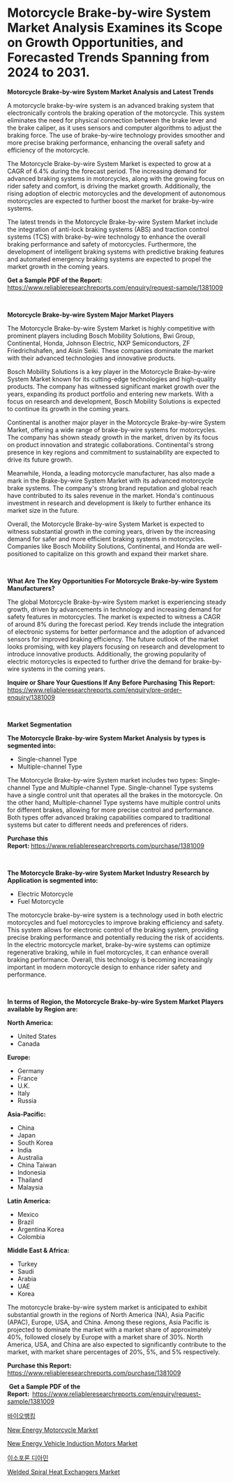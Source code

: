 <p><h1>Motorcycle Brake-by-wire System Market Analysis Examines its Scope on Growth Opportunities, and Forecasted Trends Spanning from 2024 to 2031.</h1></p><p><strong>Motorcycle Brake-by-wire System Market Analysis and Latest Trends</strong></p>
<p><p>A motorcycle brake-by-wire system is an advanced braking system that electronically controls the braking operation of the motorcycle. This system eliminates the need for physical connection between the brake lever and the brake caliper, as it uses sensors and computer algorithms to adjust the braking force. The use of brake-by-wire technology provides smoother and more precise braking performance, enhancing the overall safety and efficiency of the motorcycle.</p><p>The Motorcycle Brake-by-wire System Market is expected to grow at a CAGR of 6.4% during the forecast period. The increasing demand for advanced braking systems in motorcycles, along with the growing focus on rider safety and comfort, is driving the market growth. Additionally, the rising adoption of electric motorcycles and the development of autonomous motorcycles are expected to further boost the market for brake-by-wire systems.</p><p>The latest trends in the Motorcycle Brake-by-wire System Market include the integration of anti-lock braking systems (ABS) and traction control systems (TCS) with brake-by-wire technology to enhance the overall braking performance and safety of motorcycles. Furthermore, the development of intelligent braking systems with predictive braking features and automated emergency braking systems are expected to propel the market growth in the coming years.</p></p>
<p><strong>Get a Sample PDF of the Report:&nbsp;</strong> <a href="https://www.reliableresearchreports.com/enquiry/request-sample/1381009">https://www.reliableresearchreports.com/enquiry/request-sample/1381009</a></p>
<p>&nbsp;</p>
<p><strong>Motorcycle Brake-by-wire System Major Market Players</strong></p>
<p><p>The Motorcycle Brake-by-wire System Market is highly competitive with prominent players including Bosch Mobility Solutions, Bwi Group, Continental, Honda, Johnson Electric, NXP Semiconductors, ZF Friedrichshafen, and Aisin Seiki. These companies dominate the market with their advanced technologies and innovative products.</p><p>Bosch Mobility Solutions is a key player in the Motorcycle Brake-by-wire System Market known for its cutting-edge technologies and high-quality products. The company has witnessed significant market growth over the years, expanding its product portfolio and entering new markets. With a focus on research and development, Bosch Mobility Solutions is expected to continue its growth in the coming years.</p><p>Continental is another major player in the Motorcycle Brake-by-wire System Market, offering a wide range of brake-by-wire systems for motorcycles. The company has shown steady growth in the market, driven by its focus on product innovation and strategic collaborations. Continental's strong presence in key regions and commitment to sustainability are expected to drive its future growth.</p><p>Meanwhile, Honda, a leading motorcycle manufacturer, has also made a mark in the Brake-by-wire System Market with its advanced motorcycle brake systems. The company's strong brand reputation and global reach have contributed to its sales revenue in the market. Honda's continuous investment in research and development is likely to further enhance its market size in the future.</p><p>Overall, the Motorcycle Brake-by-wire System Market is expected to witness substantial growth in the coming years, driven by the increasing demand for safer and more efficient braking systems in motorcycles. Companies like Bosch Mobility Solutions, Continental, and Honda are well-positioned to capitalize on this growth and expand their market share.</p></p>
<p>&nbsp;</p>
<p><strong>What Are The Key Opportunities For Motorcycle Brake-by-wire System Manufacturers?</strong></p>
<p><p>The global Motorcycle Brake-by-wire System market is experiencing steady growth, driven by advancements in technology and increasing demand for safety features in motorcycles. The market is expected to witness a CAGR of around 8% during the forecast period. Key trends include the integration of electronic systems for better performance and the adoption of advanced sensors for improved braking efficiency. The future outlook of the market looks promising, with key players focusing on research and development to introduce innovative products. Additionally, the growing popularity of electric motorcycles is expected to further drive the demand for brake-by-wire systems in the coming years.</p></p>
<p><strong>Inquire or Share Your Questions If Any Before Purchasing This Report:</strong> <a href="https://www.reliableresearchreports.com/enquiry/pre-order-enquiry/1381009">https://www.reliableresearchreports.com/enquiry/pre-order-enquiry/1381009</a></p>
<p>&nbsp;</p>
<p><strong>Market Segmentation</strong></p>
<p><strong>The Motorcycle Brake-by-wire System Market Analysis by types is segmented into:</strong></p>
<p><ul><li>Single-channel Type</li><li>Multiple-channel Type</li></ul></p>
<p><p>The Motorcycle Brake-by-wire System market includes two types: Single-channel Type and Multiple-channel Type. Single-channel Type systems have a single control unit that operates all the brakes in the motorcycle. On the other hand, Multiple-channel Type systems have multiple control units for different brakes, allowing for more precise control and performance. Both types offer advanced braking capabilities compared to traditional systems but cater to different needs and preferences of riders.</p></p>
<p><strong>Purchase this Report:&nbsp;</strong><a href="https://www.reliableresearchreports.com/purchase/1381009">https://www.reliableresearchreports.com/purchase/1381009</a></p>
<p>&nbsp;</p>
<p><strong>The Motorcycle Brake-by-wire System Market Industry Research by Application is segmented into:</strong></p>
<p><ul><li>Electric Motorcycle</li><li>Fuel Motorcycle</li></ul></p>
<p><p>The motorcycle brake-by-wire system is a technology used in both electric motorcycles and fuel motorcycles to improve braking efficiency and safety. This system allows for electronic control of the braking system, providing precise braking performance and potentially reducing the risk of accidents. In the electric motorcycle market, brake-by-wire systems can optimize regenerative braking, while in fuel motorcycles, it can enhance overall braking performance. Overall, this technology is becoming increasingly important in modern motorcycle design to enhance rider safety and performance.</p></p>
<p>&nbsp;</p>
<p><strong>In terms of Region, the Motorcycle Brake-by-wire System Market Players available by Region are:</strong></p>
<p>
    <p> <strong> North America: </strong>
        <ul>
            <li>United States</li>
            <li>Canada</li>
        </ul>
        </p> 
    <p> <strong> Europe: </strong>
        <ul>
            <li>Germany</li>
            <li>France</li>
            <li>U.K.</li>
            <li>Italy</li>
            <li>Russia</li>
        </ul>
        </p> 
    <p> <strong> Asia-Pacific: </strong>
        <ul>
            <li>China</li>
            <li>Japan</li>
            <li>South Korea</li>
            <li>India</li>
            <li>Australia</li>
            <li>China Taiwan</li>
            <li>Indonesia</li>
            <li>Thailand</li>
            <li>Malaysia</li>
        </ul>
        </p> 
    <p> <strong> Latin America: </strong>
        <ul>
            <li>Mexico</li>
            <li>Brazil</li>
            <li>Argentina Korea</li>
            <li>Colombia</li>
        </ul>
        </p> 
    <p> <strong> Middle East & Africa: </strong>
        <ul>
            <li>Turkey</li>
            <li>Saudi</li>
            <li>Arabia</li>
            <li>UAE</li>
            <li>Korea</li>
        </ul>
    </p>
    </p>
<p><p>The motorcycle brake-by-wire system market is anticipated to exhibit substantial growth in the regions of North America (NA), Asia Pacific (APAC), Europe, USA, and China. Among these regions, Asia Pacific is projected to dominate the market with a market share of approximately 40%, followed closely by Europe with a market share of 30%. North America, USA, and China are also expected to significantly contribute to the market, with market share percentages of 20%, 5%, and 5% respectively.</p></p>
<p><strong>Purchase this Report: </strong><a href="https://www.reliableresearchreports.com/purchase/1381009">https://www.reliableresearchreports.com/purchase/1381009</a></p>
<p>&nbsp;<strong>Get a Sample PDF of the Report:&nbsp;&nbsp;</strong><a href="https://www.reliableresearchreports.com/enquiry/request-sample/1381009">https://www.reliableresearchreports.com/enquiry/request-sample/1381009</a></p>
<p><strong></strong></p>
<p><p><a href="https://medium.com/@akhooha50888/2024%EB%85%84%EB%B6%80%ED%84%B0-2031%EB%85%84%EA%B9%8C%EC%A7%80%EC%9D%98-%EA%B8%B0%EA%B0%84%EC%97%90-%EB%8C%80%ED%95%9C-%EC%83%9D%EB%AC%BC%EC%9D%80%ED%96%89-%EC%8B%9C%EC%9E%A5-%EB%B6%84%EC%84%9D-%EB%B0%8F-%ED%81%AC%EA%B8%B0-%EC%98%88%EC%B8%A1-0e96898e5265">바이오뱅킹</a></p><p><a href="https://github.com/julyju69/Market-Research-Report-List-2/blob/main/new-energy-motorcycle-market.md">New Energy Motorcycle Market</a></p><p><a href="https://github.com/nathandecarvalho/Market-Research-Report-List-2/blob/main/new-energy-vehicle-induction-motors-market.md">New Energy Vehicle Induction Motors Market</a></p><p><a href="https://medium.com/@plelbej847484502/%EC%9D%B4%EC%86%8C%ED%8F%AC%EB%A1%A0-%EB%8B%A4%EC%9D%B4%EC%95%84%EB%AF%BC-%EC%8B%9C%EC%9E%A5-%EB%B3%B4%EA%B3%A0%EC%84%9C%EB%8A%94-%EC%9D%B4-%EC%8B%9C%EC%9E%A5%EC%9D%98-%EC%B5%9C%EC%8B%A0-%ED%8A%B8%EB%A0%8C%EB%93%9C%EC%99%80-%EC%84%B1%EC%9E%A5-%EA%B8%B0%ED%9A%8C%EB%A5%BC-%EB%B3%B4%EC%97%AC%EC%A4%8D%EB%8B%88%EB%8B%A4-0dc6007cd684">이소포론 디아민</a></p><p><a href="https://view.publitas.com/reportprime-1/welded-spiral-heat-exchangers-market-size-evaluating-its-market-trends-growth-and-projections-2023-2030/">Welded Spiral Heat Exchangers Market</a></p></p>